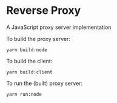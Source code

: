 # Reverse Proxy

A JavaScript proxy server implementation

To build the proxy server:

```shell
yarn build:node
```

To build the client:

```shell
yarn build:client
```

To run the (built) proxy server:

```shell
yarn run:node
```
